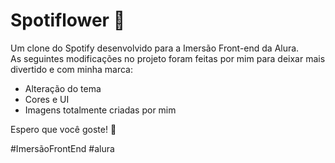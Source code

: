 # Spotiflower 🌸
Um clone do Spotify desenvolvido para a Imersão Front-end da Alura. <br>
As seguintes modificações no projeto foram feitas por mim para deixar mais divertido e com minha marca: 
- Alteração do tema
- Cores e UI
- Imagens totalmente criadas por mim

Espero que você goste! 🤍

#ImersãoFrontEnd #alura
